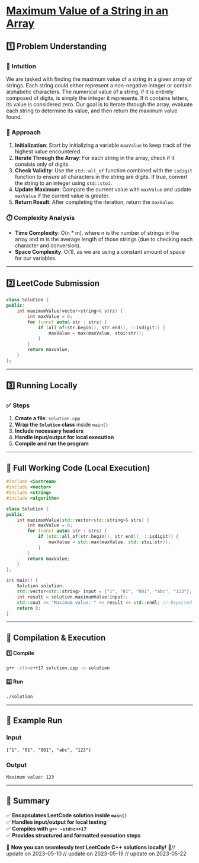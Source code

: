 # **[Maximum Value of a String in an Array](https://leetcode.com/problems/maximum-value-of-a-string-in-an-array/description/)**  

## **1️⃣ Problem Understanding**  
### **📌 Intuition**  
We are tasked with finding the maximum value of a string in a given array of strings. Each string could either represent a non-negative integer or contain alphabetic characters. The numerical value of a string, if it is entirely composed of digits, is simply the integer it represents. If it contains letters, its value is considered zero. Our goal is to iterate through the array, evaluate each string to determine its value, and then return the maximum value found.

### **🚀 Approach**  
1. **Initialization**: Start by initializing a variable `maxValue` to keep track of the highest value encountered.
2. **Iterate Through the Array**: For each string in the array, check if it consists only of digits. 
3. **Check Validity**: Use the `std::all_of` function combined with the `isdigit` function to ensure all characters in the string are digits. If true, convert the string to an integer using `std::stoi`.
4. **Update Maximum**: Compare the current value with `maxValue` and update `maxValue` if the current value is greater.
5. **Return Result**: After completing the iteration, return the `maxValue`.

### **⏱️ Complexity Analysis**  
- **Time Complexity**: O(n * m), where n is the number of strings in the array and m is the average length of those strings (due to checking each character and conversion).
- **Space Complexity**: O(1), as we are using a constant amount of space for our variables.

---  

## **2️⃣ LeetCode Submission**  
```cpp
class Solution {
public:
    int maximumValue(vector<string>& strs) {
        int maxValue = 0;
        for (const auto& str : strs) {
            if (all_of(str.begin(), str.end(), ::isdigit)) {
                maxValue = max(maxValue, stoi(str));
            }
        }
        return maxValue;
    }
};
```  

---  

## **3️⃣ Running Locally**  
### **✅ Steps**  
1. **Create a file**: `solution.cpp`  
2. **Wrap the `Solution` class** inside `main()`  
3. **Include necessary headers**  
4. **Handle input/output for local execution**  
5. **Compile and run the program**  

---  

## **📝 Full Working Code (Local Execution)**  
```cpp
#include <iostream>
#include <vector>
#include <string>
#include <algorithm>

class Solution {
public:
    int maximumValue(std::vector<std::string>& strs) {
        int maxValue = 0;
        for (const auto& str : strs) {
            if (std::all_of(str.begin(), str.end(), ::isdigit)) {
                maxValue = std::max(maxValue, std::stoi(str));
            }
        }
        return maxValue;
    }
};

int main() {
    Solution solution;
    std::vector<std::string> input = {"1", "01", "001", "abc", "123"};
    int result = solution.maximumValue(input);
    std::cout << "Maximum value: " << result << std::endl; // Expected output: 123
    return 0;
}
```  

---  

## **🔧 Compilation & Execution**  
#### **1️⃣ Compile**  
```bash
g++ -std=c++17 solution.cpp -o solution
```  

#### **2️⃣ Run**  
```bash
./solution
```  

---  

## **🎯 Example Run**  
### **Input**  
```
["1", "01", "001", "abc", "123"]
```  
### **Output**  
```
Maximum value: 123
```  

---  

## **📌 Summary**  
✅ **Encapsulates LeetCode solution inside `main()`**  
✅ **Handles input/output for local testing**  
✅ **Compiles with `g++ -std=c++17`**  
✅ **Provides structured and formatted execution steps**  

🚀 **Now you can seamlessly test LeetCode C++ solutions locally!** 🚀// update on 2023-05-10
// update on 2023-05-19
// update on 2023-05-22
